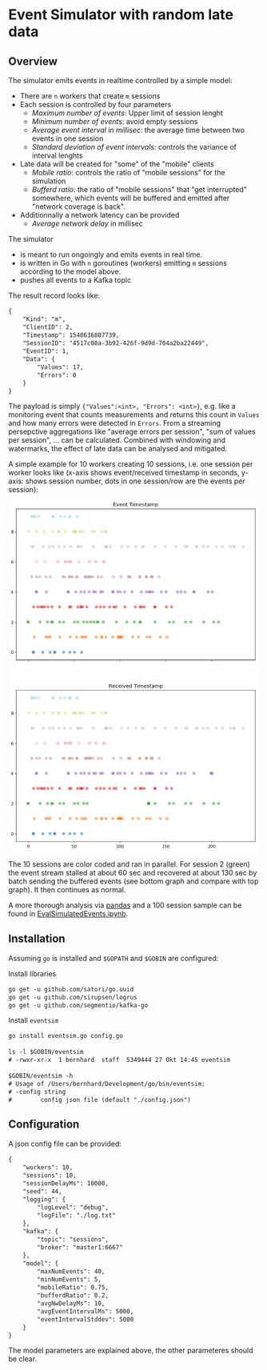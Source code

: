 # Event Simulator with random late data

## Overview

The simulator emits events in realtime controlled by a simple model:

- There are `n` workers that create `m` sessions
- Each session is controlled by four parameters
    - *Maximum number of events*: Upper limit of session lenght 
    - *Minimum number of events*: avoid empty sessions
    - *Average event interval in millisec*: the average time between two events in one session
    - *Standard deviation of event intervals*: controls the variance of interval lenghts
- Late data will be created for "some" of the "mobile" clients
    - *Mobile ratio*: controls the ratio of "mobile sessions" for the simulation
    - *Bufferd ratio*: the ratio of "mobile sessions" that "get interrupted" somewhere, which events will be buffered and emitted after "network coverage is back". 
- Additionnally a network latency can be provided 
    - *Average network delay* in millisec

The simulator 
- is meant to run ongoingly and emits events in real time.
- is written in Go with `n` goroutines (workers) emitting `m` sessions according to the model above. 
- pushes all events to a Kafka topic

The result record looks like:

    {
        "Kind": "m",
        "ClientID": 2,
        "Timestamp": 1540636807739,
        "SessionID": "4517c08a-3b92-426f-9d9d-704a2ba22449",
        "EventID": 1,
        "Data": {
            "Values": 17,
            "Errors": 0
        }
    }

The payload is simply `{"Values":<int>, "Errors": <int>}`, e.g. like a monitoring event that counts measurements and returns this count in `Values` and how many errors were detected in `Errors`. From a streaming persepctive aggregations like "average errors per session", "sum of values per session", ... can be calculated. Combined with windowing and watermarks, the effect of late data can be analysed and mitigated.

A simple example for 10 workers creating 10 sessions, i.e. one session per worker looks like (x-axis shows event/received timestamp in seconds, y-axis: shows session number, dots in one session/row are the events per session):

![](./docs/10-sessions.png)

The 10 sessions are color coded and ran in parallel. For session 2 (green) the event stream stalled at about 60 sec and recovered at about 130 sec by batch sending the buffered events (see bottom graph and compare with top graph). It then continues as normal.

A more thorough analysis via [pandas](https://pandas.pydata.org/) and a 100 session sample can be found in [EvalSimulatedEvents.ipynb](./docs/EvalSimulatedEvents.ipynb).

## Installation

Assuming `go` is installed and `$GOPATH` and `$GOBIN` are configured:

Install libraries

    go get -u github.com/satori/go.uuid
    go get -u github.com/sirupsen/logrus
    go get -u github.com/segmentio/kafka-go

Install `eventsim`

    go install eventsim.go config.go

    ls -l $GOBIN/eventsim
    # -rwxr-xr-x  1 bernhard  staff  5349444 27 Okt 14:45 eventsim

    $GOBIN/eventsim -h
    # Usage of /Users/bernhard/Development/go/bin/eventsim:
    # -config string
    #        config json file (default "./config.json")

## Configuration

A json config file can be provided:

    {
        "workers": 10,
        "sessions": 10,
        "sessionDelayMs": 10000,
        "seed": 44,
        "logging": {
            "logLevel": "debug",
            "logFile": "./log.txt"
        },
        "kafka": {
            "topic": "sessions",
            "broker": "master1:6667"
        },
        "model": {
            "maxNumEvents": 40,
            "minNumEvents": 5,
            "mobileRatio": 0.75,
            "bufferdRatio": 0.2,
            "avgNwDelayMs": 10,
            "avgEventIntervalMs": 5000,
            "eventIntervalStddev": 5000
        }
    }

The model parameters are explained above, the other parameteres should be clear.
